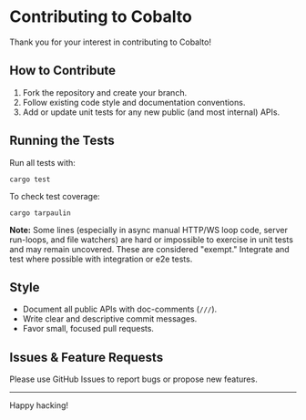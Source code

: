 # Contributing to Cobalto

Thank you for your interest in contributing to Cobalto!

## How to Contribute

1. Fork the repository and create your branch.
2. Follow existing code style and documentation conventions.
3. Add or update unit tests for any new public (and most internal) APIs.

## Running the Tests

Run all tests with:
```
cargo test
```
To check test coverage:
```
cargo tarpaulin
```

**Note:** Some lines (especially in async manual HTTP/WS loop code, server run-loops, and file watchers) are hard or impossible to exercise in unit tests and may remain uncovered. These are considered "exempt." Integrate and test where possible with integration or e2e tests.

## Style

- Document all public APIs with doc-comments (`///`).
- Write clear and descriptive commit messages.
- Favor small, focused pull requests.

## Issues & Feature Requests

Please use GitHub Issues to report bugs or propose new features.

---

Happy hacking!
